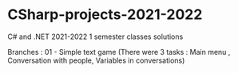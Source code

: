 # CSharp-projects-2021-2022

C# and .NET 2021-2022 1 semester classes solutions 

Branches :
01 - Simple text game (There were 3 tasks : Main menu ,  Conversation with people, Variables in conversations)
